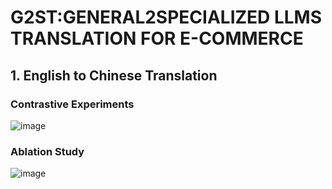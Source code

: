 # G2ST:GENERAL2SPECIALIZED LLMS TRANSLATION FOR E-COMMERCE
## 1. English to Chinese Translation
### Contrastive Experiments
![image](https://github.com/kdchen6/G2ST/assets/45554268/9ffb3512-31da-4eeb-9e33-2903354992bc)


### Ablation Study

![image](https://github.com/kdchen6/G2ST/assets/45554268/1862ce39-ed0b-4f2f-9e37-997b4e45a7fa)
